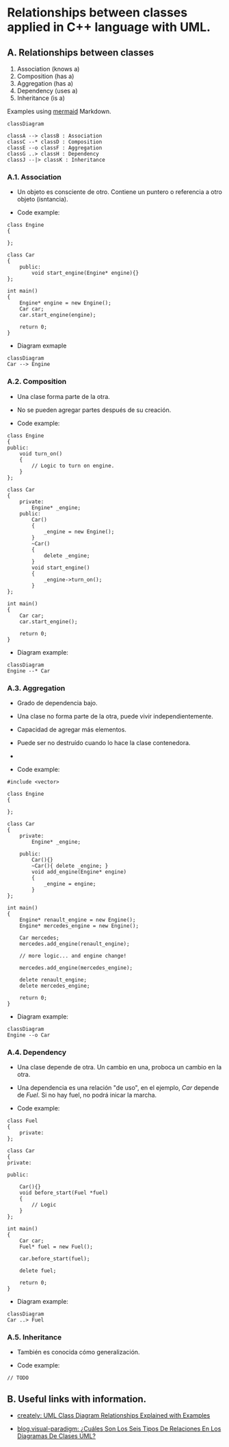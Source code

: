 # Relationships between classes applied in C++ language with UML.

## A. Relationships between classes

1. Association (knows a)
2. Composition (has a)
3. Aggregation (has a)
4. Dependency (uses a)
5. Inheritance (is a)

Examples using [mermaid](https://mermaid.js.org/intro/) Markdown.

```mermaid
classDiagram

classA --> classB : Association
classC --* classD : Composition
classE --o classF : Aggregation
classG ..> classH : Dependency
classJ --|> classK : Inheritance
```

### A.1. Association

- Un objeto es consciente de otro. Contiene un puntero o referencia a otro objeto (isntancia).

- Code example:

```
class Engine
{

};

class Car
{
    public:
        void start_engine(Engine* engine){}
};

int main()
{
    Engine* engine = new Engine();
    Car car;
    car.start_engine(engine);
    
    return 0;
}
```

- Diagram exmaple

```mermaid
classDiagram
Car --> Engine 

```

### A.2. Composition

- Una clase forma parte de la otra.
- No se pueden agregar partes después de su creación.

- Code example:

```
class Engine
{
public:
    void turn_on() 
    {
        // Logic to turn on engine.
    }
};

class Car
{
    private:
        Engine* _engine;
    public:
        Car()
        {
            _engine = new Engine();
        }
        ~Car()
        {
            delete _engine;
        }
        void start_engine()
        {
            _engine->turn_on();
        }
};

int main()
{
    Car car;
    car.start_engine();
    
    return 0;
}
```

- Diagram example:

```mermaid
classDiagram
Engine --* Car 

```

### A.3. Aggregation

- Grado de dependencia bajo.
- Una clase no forma parte de la otra, puede vivir independientemente.
- Capacidad de agregar más elementos.
- Puede ser no destruído cuando lo hace la clase contenedora.
- 

- Code example:

```
#include <vector>

class Engine
{

};

class Car
{
    private:
        Engine* _engine;

    public:
        Car(){}
        ~Car(){ delete _engine; }
        void add_engine(Engine* engine)
        {
            _engine = engine;
        }
};

int main()
{
    Engine* renault_engine = new Engine();
    Engine* mercedes_engine = new Engine();

    Car mercedes;
    mercedes.add_engine(renault_engine);

    // more logic... and engine change!

    mercedes.add_engine(mercedes_engine);

    delete renault_engine;
    delete mercedes_engine;
    
    return 0;
}
```

- Diagram example:

```mermaid
classDiagram
Engine --o Car 

```

### A.4. Dependency

- Una clase depende de otra. Un cambio en una, proboca un cambio en la otra.
- Una dependencia es una relación "de uso", en el ejemplo, *Car* depende de *Fuel*. Si no hay fuel, no podrá inicar la marcha.

- Code example:

```
class Fuel
{
    private:
};

class Car
{
private:

public:

    Car(){}
    void before_start(Fuel *fuel)
    {
        // Logic
    }
};

int main()
{
    Car car;
    Fuel* fuel = new Fuel();

    car.before_start(fuel);

    delete fuel;

    return 0;
}
```
- Diagram example:

```mermaid
classDiagram
Car ..> Fuel

```

### A.5. Inheritance

- También es conocida cómo generalización.

- Code example:

```
// TODO
```

## B. Useful links with information.

- [creately: UML Class Diagram Relationships Explained with Examples](https://creately.com/guides/class-diagram-relationships/)

- [blog.visual-paradigm: ¿Cuáles Son Los Seis Tipos De Relaciones En Los Diagramas De Clases UML?](https://blog.visual-paradigm.com/es/what-are-the-six-types-of-relationships-in-uml-class-diagrams/)